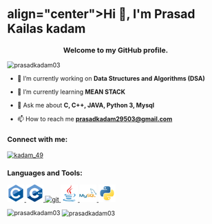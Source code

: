 <h1> align="center">Hi 👋, I'm Prasad Kailas kadam</h1>
<h3 align="center">Welcome to my GitHub profile.</h3>

<p align="left"> <img src="https://komarev.com/ghpvc/?username=prasadkadam03&label=Profile%20views&color=0e75b6&style=flat" alt="prasadkadam03" /> </p>

- 🔭 I’m currently working on **Data Structures and Algorithms (DSA)**

- 🌱 I’m currently learning **MEAN STACK**

- 💬 Ask me about **C, C++, JAVA, Python 3, Mysql**

- 📫 How to reach me **prasadkadam29503@gmail.com**

<h3 align="left">Connect with me:</h3>
<p align="left">
<a href="https://twitter.com/kadam_49" target="blank"><img align="center" src="https://raw.githubusercontent.com/rahuldkjain/github-profile-readme-generator/master/src/images/icons/Social/twitter.svg" alt="kadam_49" height="30" width="40" /></a>
</p>

<h3 align="left">Languages and Tools:</h3>
<p align="left"> <a href="https://www.cprogramming.com/" target="_blank" rel="noreferrer"> <img src="https://raw.githubusercontent.com/devicons/devicon/master/icons/c/c-original.svg" alt="c" width="40" height="40"/> </a> <a href="https://www.w3schools.com/cpp/" target="_blank" rel="noreferrer"> <img src="https://raw.githubusercontent.com/devicons/devicon/master/icons/cplusplus/cplusplus-original.svg" alt="cplusplus" width="40" height="40"/> </a> <a href="https://git-scm.com/" target="_blank" rel="noreferrer"> <img src="https://www.vectorlogo.zone/logos/git-scm/git-scm-icon.svg" alt="git" width="40" height="40"/> </a> <a href="https://www.java.com" target="_blank" rel="noreferrer"> <img src="https://raw.githubusercontent.com/devicons/devicon/master/icons/java/java-original.svg" alt="java" width="40" height="40"/> </a> <a href="https://www.mysql.com/" target="_blank" rel="noreferrer"> <img src="https://raw.githubusercontent.com/devicons/devicon/master/icons/mysql/mysql-original-wordmark.svg" alt="mysql" width="40" height="40"/> </a> <a href="https://www.python.org" target="_blank" rel="noreferrer"> <img src="https://raw.githubusercontent.com/devicons/devicon/master/icons/python/python-original.svg" alt="python" width="40" height="40"/> </a> </p>

<p><img align="left" src="https://github-readme-stats.vercel.app/api/top-langs?username=prasadkadam03&show_icons=true&locale=en&layout=compact" alt="prasadkadam03" /></p>

<p>&nbsp;<img align="center" src="https://github-readme-stats.vercel.app/api?username=prasadkadam03&show_icons=true&locale=en" alt="prasadkadam03" /></p>
